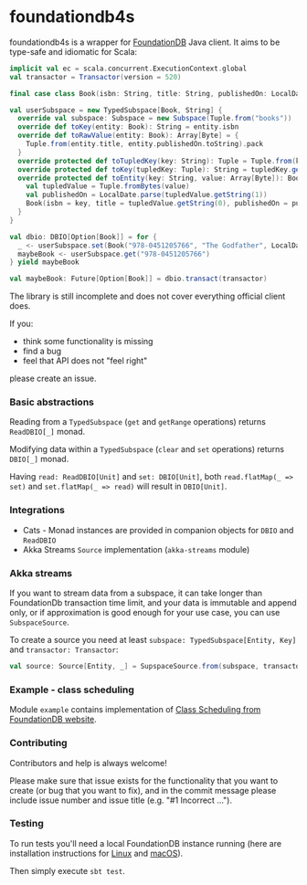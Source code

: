 # foundationdb4s

foundationdb4s is a wrapper for [FoundationDB](https://github.com/apple/foundationdb) Java client.
It aims to be type-safe and idiomatic for Scala:

```scala
implicit val ec = scala.concurrent.ExecutionContext.global
val transactor = Transactor(version = 520)

final case class Book(isbn: String, title: String, publishedOn: LocalDate)

val userSubspace = new TypedSubspace[Book, String] {
  override val subspace: Subspace = new Subspace(Tuple.from("books"))
  override def toKey(entity: Book): String = entity.isbn
  override def toRawValue(entity: Book): Array[Byte] = {
    Tuple.from(entity.title, entity.publishedOn.toString).pack
  }
  override protected def toTupledKey(key: String): Tuple = Tuple.from(key)
  override protected def toKey(tupledKey: Tuple): String = tupledKey.getString(0)
  override protected def toEntity(key: String, value: Array[Byte]): Book = {
    val tupledValue = Tuple.fromBytes(value)
    val publishedOn = LocalDate.parse(tupledValue.getString(1))
    Book(isbn = key, title = tupledValue.getString(0), publishedOn = publishedOn)
  }
}

val dbio: DBIO[Option[Book]] = for {
  _ <- userSubspace.set(Book("978-0451205766", "The Godfather", LocalDate.parse("2002-03-01")))
  maybeBook <- userSubspace.get("978-0451205766")
} yield maybeBook

val maybeBook: Future[Option[Book]] = dbio.transact(transactor)
```

The library is still incomplete and does not cover everything official client does.

If you:
- think some functionality is missing
- find a bug 
- feel that API does not "feel right"

please create an issue.

### Basic abstractions
Reading from a `TypedSubspace` (`get` and `getRange` operations) returns `ReadDBIO[_]` monad.

Modifying data within a `TypedSubspace` (`clear` and `set` operations) returns `DBIO[_]` monad.

Having `read: ReadDBIO[Unit]` and `set: DBIO[Unit]`, 
both `read.flatMap(_ => set)` and `set.flatMap(_ => read)` will result in `DBIO[Unit]`.

### Integrations
- Cats - Monad instances are provided in companion objects for `DBIO` and `ReadDBIO`
- Akka Streams `Source` implementation (`akka-streams` module)

### Akka streams
If you want to stream data from a subspace, it can take longer than FoundationDb transaction time limit,
and your data is immutable and append only, or if approximation is good enough for your use case, 
you can use `SubspaceSource`. 

To create a source you need at least `subspace: TypedSubspace[Entity, Key]` and `transactor: Transactor`: 
```scala
val source: Source[Entity, _] = SupspaceSource.from(subspace, transactor)
```
### Example - class scheduling
Module `example` contains implementation of [Class Scheduling from FoundationDB website](https://apple.github.io/foundationdb/class-scheduling-java.html).

### Contributing
Contributors and help is always welcome!

Please make sure that issue exists for the functionality that you want to create (or bug that you want to fix),
and in the commit message please include issue number and issue title (e.g. "#1 Incorrect ...").

### Testing
To run tests you'll need a local FoundationDB instance running (here are installation instructions for [Linux](https://apple.github.io/foundationdb/getting-started-linux.html) and [macOS](https://apple.github.io/foundationdb/getting-started-mac.html)).

Then simply execute `sbt test`. 
